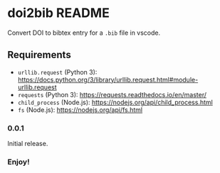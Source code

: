 # doi2bib README

Convert DOI to bibtex entry for a `.bib` file in vscode.

## Requirements

* `urllib.request` (Python 3): https://docs.python.org/3/library/urllib.request.html#module-urllib.request
* `requests` (Python 3): https://requests.readthedocs.io/en/master/
* `child_process` (Node.js): https://nodejs.org/api/child_process.html
* `fs` (Node.js): https://nodejs.org/api/fs.html

### 0.0.1

Initial release.

### Enjoy!
